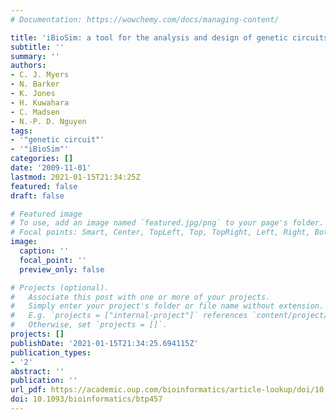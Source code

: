 ```yaml
---
# Documentation: https://wowchemy.com/docs/managing-content/

title: 'iBioSim: a tool for the analysis and design of genetic circuits'
subtitle: ''
summary: ''
authors:
- C. J. Myers
- N. Barker
- K. Jones
- H. Kuwahara
- C. Madsen
- N.-P. D. Nguyen
tags:
- '"genetic circuit"'
- '"iBioSim"'
categories: []
date: '2009-11-01'
lastmod: 2021-01-15T21:34:25Z
featured: false
draft: false

# Featured image
# To use, add an image named `featured.jpg/png` to your page's folder.
# Focal points: Smart, Center, TopLeft, Top, TopRight, Left, Right, BottomLeft, Bottom, BottomRight.
image:
  caption: ''
  focal_point: ''
  preview_only: false

# Projects (optional).
#   Associate this post with one or more of your projects.
#   Simply enter your project's folder or file name without extension.
#   E.g. `projects = ["internal-project"]` references `content/project/deep-learning/index.md`.
#   Otherwise, set `projects = []`.
projects: []
publishDate: '2021-01-15T21:34:25.694115Z'
publication_types:
- '2'
abstract: ''
publication: ''
url_pdf: https://academic.oup.com/bioinformatics/article-lookup/doi/10.1093/bioinformatics/btp457
doi: 10.1093/bioinformatics/btp457
---
```

